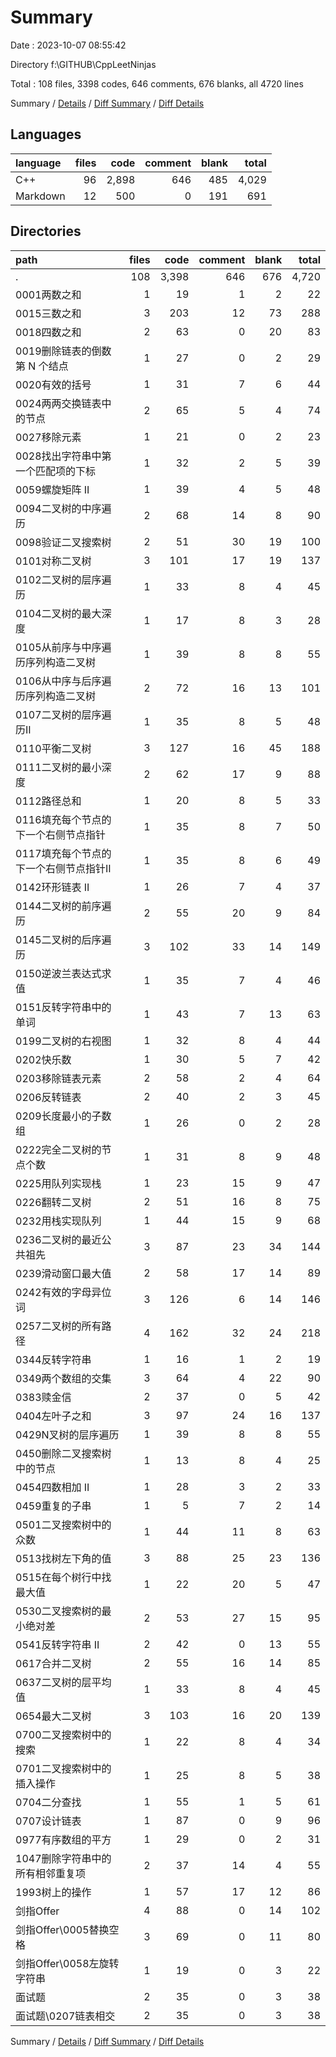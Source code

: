 # Summary

Date : 2023-10-07 08:55:42

Directory f:\\GITHUB\\CppLeetNinjas

Total : 108 files,  3398 codes, 646 comments, 676 blanks, all 4720 lines

Summary / [Details](details.md) / [Diff Summary](diff.md) / [Diff Details](diff-details.md)

## Languages
| language | files | code | comment | blank | total |
| :--- | ---: | ---: | ---: | ---: | ---: |
| C++ | 96 | 2,898 | 646 | 485 | 4,029 |
| Markdown | 12 | 500 | 0 | 191 | 691 |

## Directories
| path | files | code | comment | blank | total |
| :--- | ---: | ---: | ---: | ---: | ---: |
| . | 108 | 3,398 | 646 | 676 | 4,720 |
| 0001两数之和 | 1 | 19 | 1 | 2 | 22 |
| 0015三数之和 | 3 | 203 | 12 | 73 | 288 |
| 0018四数之和 | 2 | 63 | 0 | 20 | 83 |
| 0019删除链表的倒数第 N 个结点 | 1 | 27 | 0 | 2 | 29 |
| 0020有效的括号 | 1 | 31 | 7 | 6 | 44 |
| 0024两两交换链表中的节点 | 2 | 65 | 5 | 4 | 74 |
| 0027移除元素 | 1 | 21 | 0 | 2 | 23 |
| 0028找出字符串中第一个匹配项的下标 | 1 | 32 | 2 | 5 | 39 |
| 0059螺旋矩阵 II | 1 | 39 | 4 | 5 | 48 |
| 0094二叉树的中序遍历 | 2 | 68 | 14 | 8 | 90 |
| 0098验证二叉搜索树 | 2 | 51 | 30 | 19 | 100 |
| 0101对称二叉树 | 3 | 101 | 17 | 19 | 137 |
| 0102二叉树的层序遍历 | 1 | 33 | 8 | 4 | 45 |
| 0104二叉树的最大深度 | 1 | 17 | 8 | 3 | 28 |
| 0105从前序与中序遍历序列构造二叉树 | 1 | 39 | 8 | 8 | 55 |
| 0106从中序与后序遍历序列构造二叉树 | 2 | 72 | 16 | 13 | 101 |
| 0107二叉树的层序遍历II | 1 | 35 | 8 | 5 | 48 |
| 0110平衡二叉树 | 3 | 127 | 16 | 45 | 188 |
| 0111二叉树的最小深度 | 2 | 62 | 17 | 9 | 88 |
| 0112路径总和 | 1 | 20 | 8 | 5 | 33 |
| 0116填充每个节点的下一个右侧节点指针 | 1 | 35 | 8 | 7 | 50 |
| 0117填充每个节点的下一个右侧节点指针II | 1 | 35 | 8 | 6 | 49 |
| 0142环形链表 II | 1 | 26 | 7 | 4 | 37 |
| 0144二叉树的前序遍历 | 2 | 55 | 20 | 9 | 84 |
| 0145二叉树的后序遍历 | 3 | 102 | 33 | 14 | 149 |
| 0150逆波兰表达式求值 | 1 | 35 | 7 | 4 | 46 |
| 0151反转字符串中的单词 | 1 | 43 | 7 | 13 | 63 |
| 0199二叉树的右视图 | 1 | 32 | 8 | 4 | 44 |
| 0202快乐数 | 1 | 30 | 5 | 7 | 42 |
| 0203移除链表元素 | 2 | 58 | 2 | 4 | 64 |
| 0206反转链表 | 2 | 40 | 2 | 3 | 45 |
| 0209长度最小的子数组 | 1 | 26 | 0 | 2 | 28 |
| 0222完全二叉树的节点个数 | 1 | 31 | 8 | 9 | 48 |
| 0225用队列实现栈 | 1 | 23 | 15 | 9 | 47 |
| 0226翻转二叉树 | 2 | 51 | 16 | 8 | 75 |
| 0232用栈实现队列 | 1 | 44 | 15 | 9 | 68 |
| 0236二叉树的最近公共祖先 | 3 | 87 | 23 | 34 | 144 |
| 0239滑动窗口最大值 | 2 | 58 | 17 | 14 | 89 |
| 0242有效的字母异位词 | 3 | 126 | 6 | 14 | 146 |
| 0257二叉树的所有路径 | 4 | 162 | 32 | 24 | 218 |
| 0344反转字符串 | 1 | 16 | 1 | 2 | 19 |
| 0349两个数组的交集 | 3 | 64 | 4 | 22 | 90 |
| 0383赎金信 | 2 | 37 | 0 | 5 | 42 |
| 0404左叶子之和 | 3 | 97 | 24 | 16 | 137 |
| 0429N叉树的层序遍历 | 1 | 39 | 8 | 8 | 55 |
| 0450删除二叉搜索树中的节点 | 1 | 13 | 8 | 4 | 25 |
| 0454四数相加 II | 1 | 28 | 3 | 2 | 33 |
| 0459重复的子串 | 1 | 5 | 7 | 2 | 14 |
| 0501二叉搜索树中的众数 | 1 | 44 | 11 | 8 | 63 |
| 0513找树左下角的值 | 3 | 88 | 25 | 23 | 136 |
| 0515在每个树行中找最大值 | 1 | 22 | 20 | 5 | 47 |
| 0530二叉搜索树的最小绝对差 | 2 | 53 | 27 | 15 | 95 |
| 0541反转字符串 II | 2 | 42 | 0 | 13 | 55 |
| 0617合并二叉树 | 2 | 55 | 16 | 14 | 85 |
| 0637二叉树的层平均值 | 1 | 33 | 8 | 4 | 45 |
| 0654最大二叉树 | 3 | 103 | 16 | 20 | 139 |
| 0700二叉搜索树中的搜索 | 1 | 22 | 8 | 4 | 34 |
| 0701二叉搜索树中的插入操作 | 1 | 25 | 8 | 5 | 38 |
| 0704二分查找 | 1 | 55 | 1 | 5 | 61 |
| 0707设计链表 | 1 | 87 | 0 | 9 | 96 |
| 0977有序数组的平方 | 1 | 29 | 0 | 2 | 31 |
| 1047删除字符串中的所有相邻重复项 | 2 | 37 | 14 | 4 | 55 |
| 1993树上的操作 | 1 | 57 | 17 | 12 | 86 |
| 剑指Offer | 4 | 88 | 0 | 14 | 102 |
| 剑指Offer\\0005替换空格 | 3 | 69 | 0 | 11 | 80 |
| 剑指Offer\\0058左旋转字符串 | 1 | 19 | 0 | 3 | 22 |
| 面试题 | 2 | 35 | 0 | 3 | 38 |
| 面试题\\0207链表相交 | 2 | 35 | 0 | 3 | 38 |

Summary / [Details](details.md) / [Diff Summary](diff.md) / [Diff Details](diff-details.md)